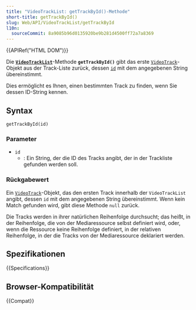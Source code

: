 ```yaml
---
title: "VideoTrackList: getTrackById()-Methode"
short-title: getTrackById()
slug: Web/API/VideoTrackList/getTrackById
l10n:
  sourceCommit: 8a9085b96d0135920be9b281d4500ff72a7a8369
---
```


{{APIRef("HTML DOM")}}

Die **[`VideoTrackList`](/de/docs/Web/API/VideoTrackList)**-Methode **`getTrackById()`** gibt das erste [`VideoTrack`](/de/docs/Web/API/VideoTrack)-Objekt aus der Track-Liste zurück, dessen [`id`](/de/docs/Web/API/VideoTrack/id) mit dem angegebenen String übereinstimmt.

Dies ermöglicht es Ihnen, einen bestimmten Track zu finden, wenn Sie dessen ID-String kennen.

## Syntax

```js-nolint
getTrackById(id)
```

### Parameter

- `id`
  - : Ein String, der die ID des Tracks angibt, der in der Trackliste gefunden werden soll.

### Rückgabewert

Ein [`VideoTrack`](/de/docs/Web/API/VideoTrack)-Objekt, das den ersten Track innerhalb der `VideoTrackList` angibt, dessen `id` mit dem angegebenen String übereinstimmt. Wenn kein Match gefunden wird, gibt diese Methode `null` zurück.

Die Tracks werden in ihrer natürlichen Reihenfolge durchsucht; das heißt, in der Reihenfolge, die von der Mediaressource selbst definiert wird, oder, wenn die Ressource keine Reihenfolge definiert, in der relativen Reihenfolge, in der die Tracks von der Mediaressource deklariert werden.

## Spezifikationen

{{Specifications}}

## Browser-Kompatibilität

{{Compat}}
